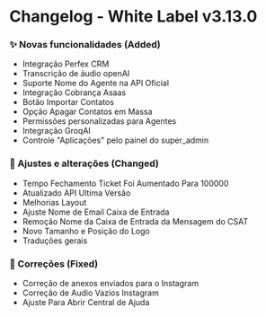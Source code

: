 # Changelog - White Label v3.13.0

### ✨ Novas funcionalidades (Added)

- Integração Perfex CRM
- Transcrição de áudio openAI
- Suporte Nome do Agente na API Oficial
- Integração Cobrança Asaas
- Botão Importar Contatos
- Opção Apagar Contatos em Massa
- Permissões personalizadas para Agentes
- Integração GroqAI
- Controle "Aplicações" pelo painel do super_admin

### 🚸 Ajustes e alterações (Changed)

- Tempo Fechamento Ticket Foi Aumentado Para 100000
- Atualizado API Ultima Versão
- Melhorias Layout
- Ajuste Nome de Email Caixa de Entrada
- Remoção Nome da Caixa de Entrada da Mensagem do CSAT
- Novo Tamanho e Posição do Logo
- Traduções gerais

### 🐛 Correções (Fixed)

- Correção de anexos enviados para o Instagram
- Correção de Audio Vazios Instagram
- Ajuste Para Abrir Central de Ajuda
